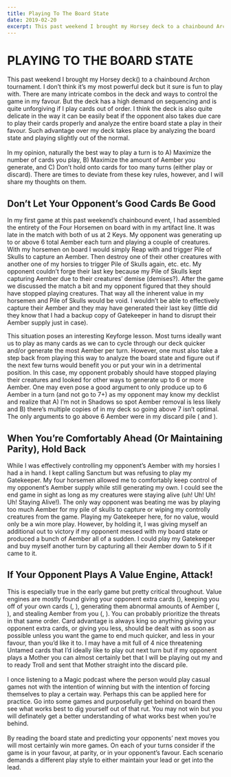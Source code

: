 ```yaml
---
title: Playing To The Board State
date: 2019-02-20
excerpt: This past weekend I brought my Horsey deck to a chainbound Archon tournament. I don’t think it’s my most powerful deck but it sure is fun to play with. There are many intricate combos in the deck and ways to control the game in my favour. But the deck has a high demand on sequencing and is quite unforgiving if I play cards out of order. I think the deck is also quite delicate in the way it can be easily beat if the opponent also takes due care to play their cards properly and analyze the entire board state a play in their favour. Such advantage over my deck takes place by analyzing the board state and playing slightly out of the normal...
---
```

# PLAYING TO THE BOARD STATE

This past weekend I brought my Horsey deck(<DeckListHover name="Litbosset of the Scribe's School"/>) to a chainbound Archon tournament. I don’t think it’s my most powerful deck but it sure is fun to play with. There are many intricate combos in the deck and ways to control the game in my favour. But the deck has a high demand on sequencing and is quite unforgiving if I play cards out of order. I think the deck is also quite delicate in the way it can be easily beat if the opponent also takes due care to play their cards properly and analyze the entire board state a play in their favour. Such advantage over my deck takes place by analyzing the board state and playing slightly out of the normal.
<br/>
<br/>
In my opinion, naturally the  best way to play a turn is to A) Maximize the number of cards you play, B) Maximize the amount of Aember you generate, and C) Don’t hold onto cards for too many turns (either play or discard). There are times to deviate from these key rules, however, and I will share my thoughts on them.

<BigCard name="pile of skulls" caption="Original concept art from Terminator"/>

## Don’t Let Your Opponent’s Good Cards Be Good

In my first game at this past weekend’s chainbound event, I had assembled the entirety of the Four Horsemen on board with <Card name="Pile of Skulls"/> in my artifact line. It was late in the match with both of us at 2 Keys. My opponent was generating up to or above 6 total Aember each turn and playing a couple of creatures. With my horsemen on board I would simply Reap with <Card name="Horseman of Famine"/> and trigger Pile of Skulls to capture an Aember. Then destroy one of their other creatures with another one of my horsies to trigger Pile of Skulls again, etc. etc. My opponent couldn’t forge their last key because my Pile of Skulls kept capturing Aember due to their creatures’ demise (demises?). After the game we discussed the match a bit and my opponent figured that they should have stopped playing creatures. That way all the inherent value in my horsemen and Pile of Skulls would be void. I wouldn’t be able to effectively capture their Aember and they may have generated their last key (little did they know that I had a backup copy of Gatekeeper in hand to disrupt their Aember supply just in case).

<Pic name="horseys.jpg" caption="Horsey dudes piling up the skulls!" cols="10"/>

This situation poses an interesting Keyforge lesson. Most turns ideally want us to play as many cards as we can to cycle through our deck quicker and/or generate the most Aember per turn. However, one must also take a step back from playing this way to analyze the board state and figure out if the next few turns would benefit you or put your win in a detrimental position. In this case, my opponent probably should have stopped playing their creatures and looked for other ways to generate up to 6 or more Aember. One may even pose a good argument to only produce up to 6 Aember in a turn (and not go to 7+) as my opponent may know my decklist and realize that A) I’m not in Shadows so spot Aember removal is less likely and B) there’s multiple copies of <Card name="Gatekeeper"/> in my deck so going above 7 isn’t optimal. The only arguments to go above 6 Aember were in my discard pile (<Card name="Rogue Ogre"/> and <Card name="Grabber Jammer"/>).

<BigCard name="gatekeeper" caption="Waiting in my hand for you to try to win"/>

## When You’re Comfortably Ahead (Or Maintaining Parity), Hold Back

While I was effectively controlling my opponent’s Aember with my horsies I had a <Card name="Gatekeeper"/> in hand. I kept calling Sanctum but was refusing to play my Gatekeeper. My four horsemen allowed me to comfortably keep control of my opponent’s Aember supply while still generating my own. I could see the end game in sight as long as my creatures were staying alive (uh! Uh! Uh! Uh! Staying Alive!). The only way opponent was beating me was by playing too much Aember for my pile of skulls to capture or wiping my controlly creatures from the game. Playing my Gatekeeper here, for no value, would only be a win more play. However, by holding it, I was giving myself an additional out to victory if my opponent messed with my board state or produced a bunch of Aember all of a sudden. I could play my Gatekeeper and buy myself another turn  by capturing all their Aember down to 5 if it came to it.

<BigCard name="mother" caption="Your Mother is so…"/>

## If Your Opponent Plays A Value Engine, Attack!

This is especially true in the early game but pretty critical throughout. Value engines are mostly found giving your opponent extra cards (<Card name="Mother"/>), keeping you off of your own cards (<Card name="Succubus"/>, <Card name="Tocsin"/>), generating them abnormal amounts of Aember (<Card name="Giant Sloth"/>, <Card name="Dew Faerie"/>), and stealing Aember from you (<Card name="Dodger"/>, <Card name="Noddy the Thief"/>). You can probably prioritize the threats in that same order. Card advantage is always king so anything giving your opponent extra cards, or giving you less, should be dealt with as soon as possible unless you want the game to end much quicker, and less in your favour, than you’d like it to. I may have a mit full of 4 nice threatening Untamed cards that I’d ideally like to play out next turn but if my opponent plays a Mother you can almost certainly bet that I will be playing out my <Card name="Troll"/> and <Card name="Ganger Chieftain"/> to ready Troll and sent that Mother straight into the discard pile.
<br/>
<br/>
I once listening to a Magic podcast where the person would play casual games not with the intention of winning but with the intention of forcing themselves to play a certain way. Perhaps this can be applied here for practice. Go into some games and purposefully get behind on board then see what works best to dig yourself out of that rut. You may not win but you will definately get a better understanding of what works best when you’re behind.
<br/>
<br/>
By reading the board state and predicting your opponents’ next moves you will most certainly win more games. On each of your turns consider if the game is in your favour, at parity, or in your opponent’s favour. Each scenario demands a different play style to either maintain your lead or get into the lead.

<Pic name="boardstate.png" caption="Try not to get this far behind" cols="10"/>

<Comments/>
